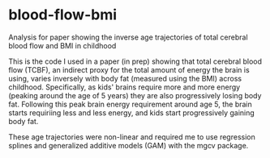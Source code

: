 # blood-flow-bmi
Analysis for paper showing the inverse age trajectories of total cerebral blood flow and BMI in childhood

This is the code I used in a paper (in prep) showing that total cerebral blood flow (TCBF), an indirect proxy for the total amount of energy the brain is using, 
varies inversely with body fat (measured using the BMI) across childhood. Specifically, as kids' brains require more and more energy (peaking around the age of
5 years) they are also progressively losing body fat. Following this peak brain energy requirement around age 5, the brain starts requiriing less and less energy, 
and kids start progressively gaining body fat. 

These age trajectories were non-linear and required me to use regression splines and generalized additive models (GAM) with the mgcv package. 
